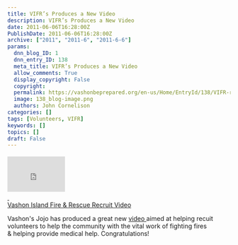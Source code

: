 ```yaml
---
title: VIFR’s Produces a New Video
description: VIFR’s Produces a New Video
date: 2011-06-06T16:28:00Z
PublishDate: 2011-06-06T16:28:00Z
archive: ["2011", "2011-6", "2011-6-6"]
params:
  dnn_blog_ID: 1
  dnn_entry_ID: 138
  meta_title: VIFR’s Produces a New Video
  allow_comments: True
  display_copyright: False
  copyright:
  permalink: https://vashonbeprepared.org/en-us/Home/EntryId/138/VIFR-rsquo-s-Produces-a-New-Video
  image: 138_blog-image.png
  authors: John Cornelison
categories: []
tags: [Volunteers, VIFR]
keywords: []
topics: []
draft: False
---
```


<div class="wlWriterHeaderFooter" style="padding-bottom: 4px; margin: 0px; padding-left: 0px; padding-right: 0px; float: none; padding-top: 4px"><iframe src="http://www.facebook.com/widgets/like.php?href=http://vashoneoc.org/Blogs/VashonPreparedness/tabid/164/EntryId/138/VIFR-rsquo-s-Produces-a-New-Video.aspx" frameborder="0" scrolling="no" style="border-bottom: medium none; border-left: medium none; width: 130px; height: 80px; border-top: medium none; border-right: medium none"></iframe></div>
<div id="scid:5737277B-5D6D-4f48-ABFC-DD9C333F4C5D:7c14367a-aa72-4f4c-9112-db6b456db6f0" class="wlWriterSmartContent" style="padding-bottom: 0px; margin: 0px; padding-left: 0px; padding-right: 0px; display: inline; float: none; padding-top: 0px">
<div id="3bdb3327-c6c5-4fa0-8f8c-fbc419b24f3e" style="padding-bottom: 0px; margin: 0px; padding-left: 0px; padding-right: 0px; display: inline; padding-top: 0px">
<div><a target="_new" href="http://www.youtube.com/watch?v=2UiStstTeIE"><img alt="" galleryimg="no" src="./images/138/78859fb22f2a_84C4-videoc355289d3cd3.jpg" />
<div id="scid:5737277B-5D6D-4f48-ABFC-DD9C333F4C5D:7c14367a-aa72-4f4c-9112-db6b456db6f0" class="wlWriterSmartContent" style="padding-bottom: 0px; margin: 0px; padding-left: 0px; padding-right: 0px; display: inline; float: none; padding-top: 0px">
<div id="3bdb3327-c6c5-4fa0-8f8c-fbc419b24f3e" style="padding-bottom: 0px; margin: 0px; padding-left: 0px; padding-right: 0px; display: inline; padding-top: 0px">
<div>&#160;</div>
</div>
<div>Vashon Island Fire &amp; Rescue Recruit Video</div>
</div>
</a></div>
</div>
</div>
<p>Vashon's Jojo has produced a great new <a href="http://www.youtube.com/watch?v=2UiStstTeIE">video </a>aimed at helping recuit volunteers to help the community with the vital work of fighting fires &amp;&#160;helping provide medical help. Congratulations!</p>
